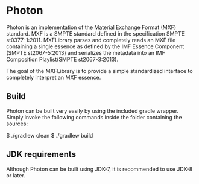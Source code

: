 # Photon

Photon is an implementation of the Material Exchange Format (MXF) standard. MXF is a SMPTE standard defined in the
specification SMPTE st0377-1:2011. MXFLibrary parses and completely reads an MXF file containing a single essence
as defined by the IMF Essence Component (SMPTE st2067-5:2013) and serializes the metadata into an IMF Composition
Playlist(SMPTE st2067-3:2013).

The goal of the MXFLibrary is to provide a simple standardized interface to completely interpret an MXF essence.

## Build

Photon can be built very easily by using the included gradle wrapper. Simply invoke the following
commands inside the folder containing the sources:

$ ./gradlew clean
$ ./gradlew build

## JDK requirements

Although Photon can be built using JDK-7, it is recommended to use JDK-8 or later.

